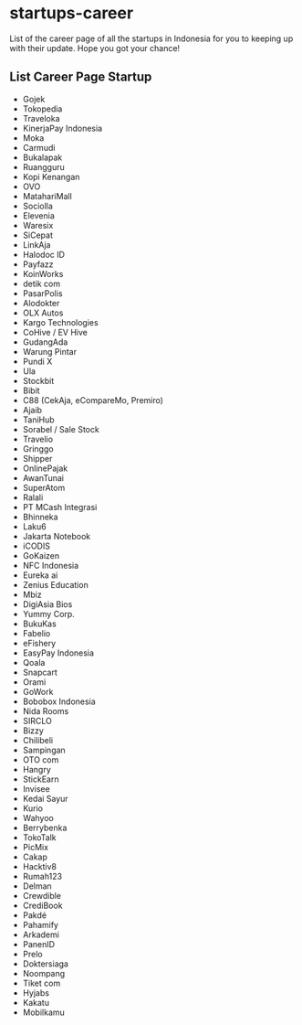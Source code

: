 # startups-career
List of the career page of all the startups in Indonesia for you to keeping up with their update. Hope you got your chance!

## List Career Page Startup

- Gojek
- Tokopedia
- Traveloka
- KinerjaPay Indonesia
- Moka
- Carmudi
- Bukalapak
- Ruangguru
- Kopi Kenangan
- OVO
- MatahariMall
- Sociolla
- Elevenia
- Waresix
- SiCepat
- LinkAja
- Halodoc ID
- Payfazz
- KoinWorks
- detik com
- PasarPolis
- Alodokter
- OLX Autos
- Kargo Technologies
- CoHive / EV Hive
- GudangAda
- Warung Pintar
- Pundi X
- Ula
- Stockbit
- Bibit
- C88 (CekAja, eCompareMo, Premiro)
- Ajaib
- TaniHub
- Sorabel / Sale Stock
- Travelio
- Gringgo
- Shipper
- OnlinePajak
- AwanTunai
- SuperAtom
- Ralali
- PT MCash Integrasi
- Bhinneka
- Laku6
- Jakarta Notebook
- iCODIS
- GoKaizen
- NFC Indonesia
- Eureka ai
- Zenius Education
- Mbiz
- DigiAsia Bios
- Yummy Corp.
- BukuKas
- Fabelio
- eFishery
- EasyPay Indonesia
- Qoala
- Snapcart
- Orami
- GoWork
- Bobobox Indonesia
- Nida Rooms
- SIRCLO
- Bizzy
- Chilibeli
- Sampingan
- OTO com
- Hangry
- StickEarn
- Invisee
- Kedai Sayur
- Kurio
- Wahyoo
- Berrybenka
- TokoTalk
- PicMix
- Cakap
- Hacktiv8
- Rumah123
- Delman
- Crewdible
- CrediBook
- Pakdé
- Pahamify
- Arkademi
- PanenID
- Prelo
- Doktersiaga
- Noompang
- Tiket com
- Hyjabs
- Kakatu
- Mobilkamu
